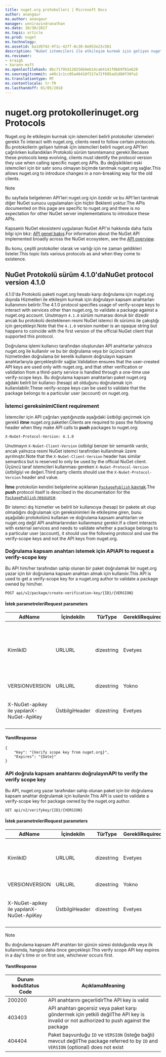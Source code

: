 ```yaml
---
title: nuget.org protokolleri | Microsoft Docs
author: anangaur
ms.author: anangaur
manager: unniravindranathan
ms.date: 10/30/2017
ms.topic: article
ms.prod: nuget
ms.technology: 
ms.assetid: ba1d9742-9f1c-42ff-8c30-8e953e23c501
description: "NuGet istemcileri ile etkileşim kurmak için gelişen nuget.org protokoller."
ms.reviewer:
- kraigb
- karann-msft
ms.openlocfilehash: 0bc71795d120256b9eb14ca64141f0b69f01e620
ms.sourcegitcommit: a40c1c1cc05a46410f317a72f695ad1d80f39fa2
ms.translationtype: MT
ms.contentlocale: tr-TR
ms.lasthandoff: 01/05/2018
---
```

# <a name="nugetorg-protocols"></a><span data-ttu-id="98d68-103">nuget.org protokolleri</span><span class="sxs-lookup"><span data-stu-id="98d68-103">nuget.org Protocols</span></span>

<span data-ttu-id="98d68-104">Nuget.org ile etkileşim kurmak için istemcileri belirli protokoller izlemeleri gerekir.</span><span class="sxs-lookup"><span data-stu-id="98d68-104">To interact with nuget.org, clients need to follow certain protocols.</span></span> <span data-ttu-id="98d68-105">Bu protokollerin gelişen tutmak için istemcileri belirli nuget.org API'leri çağrılırken kullandıkları Protokolü sürüm tanımlamanız gerekir.</span><span class="sxs-lookup"><span data-stu-id="98d68-105">Because these protocols keep evolving, clients must identify the protocol version they use when calling specific nuget.org APIs.</span></span> <span data-ttu-id="98d68-106">Bu değişiklikleri eski istemcileri için bir satır sonu olmayan biçimde tanıtmak nuget.org sağlar.</span><span class="sxs-lookup"><span data-stu-id="98d68-106">This allows nuget.org to introduce changes in a non-breaking way for the old clients.</span></span>

> [!Note]
> <span data-ttu-id="98d68-107">Bu sayfada belgelenen API'leri nuget.org için özeldir ve bu API'leri tanıtmak diğer NuGet sunucu uygulamaları için hiçbir Beklenti yoktur.</span><span class="sxs-lookup"><span data-stu-id="98d68-107">The APIs documented on this page are specific to nuget.org and there is no expectation for other NuGet server implementations to introduce these APIs.</span></span> 

<span data-ttu-id="98d68-108">Kapsamlı NuGet ekosistemi uygulanan NuGet API'si hakkında daha fazla bilgi için bkz: [API genel bakış](overview.md).</span><span class="sxs-lookup"><span data-stu-id="98d68-108">For information about the NuGet API implemented broadly across the NuGet ecosystem, see the [API overview](overview.md).</span></span>

<span data-ttu-id="98d68-109">Bu konu, çeşitli protokoller olarak ve varlığı için ne zaman geldikleri listeler.</span><span class="sxs-lookup"><span data-stu-id="98d68-109">This topic lists various protocols as and when they come to existence.</span></span>

## <a name="nuget-protocol-version-410"></a><span data-ttu-id="98d68-110">NuGet Protokolü sürüm 4.1.0'da</span><span class="sxs-lookup"><span data-stu-id="98d68-110">NuGet protocol version 4.1.0</span></span>

<span data-ttu-id="98d68-111">4.1.0'da Protokolü paketi nuget.org hesabı karşı doğrulama için nuget.org dışında Hizmetleri ile etkileşim kurmak için doğrulayın kapsam anahtarları kullanımını belirtir.</span><span class="sxs-lookup"><span data-stu-id="98d68-111">The 4.1.0 protocol specifies usage of verify-scope keys to interact with services other than nuget.org, to validate a package against a nuget.org account.</span></span> <span data-ttu-id="98d68-112">Unutmayın `4.1.0` sürüm numarası donuk bir dizedir ancak bu protokolü desteklenen resmi NuGet istemci ilk sürümü ile çakıştığı için gerçekleşir.</span><span class="sxs-lookup"><span data-stu-id="98d68-112">Note that the `4.1.0` version number is an opaque string but happens to coincide with the first version of the official NuGet client that supported this protocol.</span></span>

<span data-ttu-id="98d68-113">Doğrulama işlemi kullanıcı tarafından oluşturulan API anahtarlar yalnızca nuget.org ile kullanılır ve bu bir doğrulama veya bir üçüncü taraf hizmetinden doğrulama bir kerelik kullanım doğrulayın kapsam anahtarlarıyla gerçekleştirilir sağlar.</span><span class="sxs-lookup"><span data-stu-id="98d68-113">Validation ensures that the user-created API keys are used only with nuget.org, and that other verification or validation from a third-party service is handled through a one-time use verify-scope keys.</span></span> <span data-ttu-id="98d68-114">Bu doğrulama kapsam anahtarları paket nuget.org ağdaki belirli bir kullanıcı (hesap) ait olduğunu doğrulamak için kullanılabilir.</span><span class="sxs-lookup"><span data-stu-id="98d68-114">These verify-scope keys can be used to validate that the package belongs to a particular user (account) on nuget.org.</span></span>

### <a name="client-requirement"></a><span data-ttu-id="98d68-115">İstemci gereksinimi</span><span class="sxs-lookup"><span data-stu-id="98d68-115">Client requirement</span></span>

<span data-ttu-id="98d68-116">İstemciler için API çağrıları yaptığınızda aşağıdaki üstbilgi geçirmek için gerekli **itme** nuget.org paketler:</span><span class="sxs-lookup"><span data-stu-id="98d68-116">Clients are required to pass the following header when they make API calls to **push** packages to nuget.org:</span></span>

```
X-NuGet-Protocol-Version: 4.1.0
```

<span data-ttu-id="98d68-117">Unutmayın `X-NuGet-Client-Version` üstbilgi benzer bir semantik vardır, ancak yalnızca resmi NuGet istemci tarafından kullanılmak üzere ayrılmıştır.</span><span class="sxs-lookup"><span data-stu-id="98d68-117">Note that the `X-NuGet-Client-Version` header has similar semantics but is reserved to only be used by the official NuGet client.</span></span> <span data-ttu-id="98d68-118">Üçüncü taraf istemcileri kullanması gereken `X-NuGet-Protocol-Version` üstbilgiyi ve değeri.</span><span class="sxs-lookup"><span data-stu-id="98d68-118">Third party clients should use the `X-NuGet-Protocol-Version` header and value.</span></span>

<span data-ttu-id="98d68-119">**İtme** protokolün kendini belgelerine açıklanan [ `PackagePublish` kaynak](package-publish-resource.md).</span><span class="sxs-lookup"><span data-stu-id="98d68-119">The **push** protocol itself is described in the documentation for the [`PackagePublish` resource](package-publish-resource.md).</span></span>

<span data-ttu-id="98d68-120">Bir istemci dış hizmetler ve belirli bir kullanıcıya (hesap) bir pakete ait olup olmadığını doğrulamak için gereksinimleri ile etkileşime giren, bunu aşağıdaki protokolünü kullanan ve doğrulama kapsam anahtarları ve nuget.org değil API anahtarlarından kullanmanız gerekir.</span><span class="sxs-lookup"><span data-stu-id="98d68-120">If a client interacts with external services and needs to validate whether a package belongs to a particular user (account), it should use the following protocol and use the verify-scope keys and not the API keys from nuget.org.</span></span>

### <a name="api-to-request-a-verify-scope-key"></a><span data-ttu-id="98d68-121">Doğrulama kapsam anahtarı istemek için API</span><span class="sxs-lookup"><span data-stu-id="98d68-121">API to request a verify-scope key</span></span>

<span data-ttu-id="98d68-122">Bu API him/her tarafından sahip olunan bir paket doğrulamak bir nuget.org yazar için bir doğrulama kapsam anahtarı almak için kullanılır.</span><span class="sxs-lookup"><span data-stu-id="98d68-122">This API is used to get a verify-scope key for a nuget.org author to validate a package owned by him/her.</span></span>

```
POST api/v2/package/create-verification-key/{ID}/{VERSION}
```

#### <a name="request-parameters"></a><span data-ttu-id="98d68-123">İstek parametreleri</span><span class="sxs-lookup"><span data-stu-id="98d68-123">Request parameters</span></span>

<span data-ttu-id="98d68-124">Ad</span><span class="sxs-lookup"><span data-stu-id="98d68-124">Name</span></span>           | <span data-ttu-id="98d68-125">İçindeki</span><span class="sxs-lookup"><span data-stu-id="98d68-125">In</span></span>     | <span data-ttu-id="98d68-126">Tür</span><span class="sxs-lookup"><span data-stu-id="98d68-126">Type</span></span>   | <span data-ttu-id="98d68-127">Gerekli</span><span class="sxs-lookup"><span data-stu-id="98d68-127">Required</span></span> | <span data-ttu-id="98d68-128">Notlar</span><span class="sxs-lookup"><span data-stu-id="98d68-128">Notes</span></span>
-------------- | ------ | ------ | -------- | -----
<span data-ttu-id="98d68-129">Kimlik</span><span class="sxs-lookup"><span data-stu-id="98d68-129">ID</span></span>             | <span data-ttu-id="98d68-130">URL</span><span class="sxs-lookup"><span data-stu-id="98d68-130">URL</span></span>    | <span data-ttu-id="98d68-131">dize</span><span class="sxs-lookup"><span data-stu-id="98d68-131">string</span></span> | <span data-ttu-id="98d68-132">Evet</span><span class="sxs-lookup"><span data-stu-id="98d68-132">yes</span></span>      | <span data-ttu-id="98d68-133">Doğrulama kapsam anahtarı istenen paket identidier</span><span class="sxs-lookup"><span data-stu-id="98d68-133">The package identidier for which the verify scope key is requested</span></span>
<span data-ttu-id="98d68-134">VERSION</span><span class="sxs-lookup"><span data-stu-id="98d68-134">VERSION</span></span>        | <span data-ttu-id="98d68-135">URL</span><span class="sxs-lookup"><span data-stu-id="98d68-135">URL</span></span>    | <span data-ttu-id="98d68-136">dize</span><span class="sxs-lookup"><span data-stu-id="98d68-136">string</span></span> | <span data-ttu-id="98d68-137">Yok</span><span class="sxs-lookup"><span data-stu-id="98d68-137">no</span></span>       | <span data-ttu-id="98d68-138">Paket sürümü</span><span class="sxs-lookup"><span data-stu-id="98d68-138">The package version</span></span>
<span data-ttu-id="98d68-139">X-NuGet-apikey ile yapılan</span><span class="sxs-lookup"><span data-stu-id="98d68-139">X-NuGet-ApiKey</span></span> | <span data-ttu-id="98d68-140">Üstbilgi</span><span class="sxs-lookup"><span data-stu-id="98d68-140">Header</span></span> | <span data-ttu-id="98d68-141">dize</span><span class="sxs-lookup"><span data-stu-id="98d68-141">string</span></span> | <span data-ttu-id="98d68-142">Evet</span><span class="sxs-lookup"><span data-stu-id="98d68-142">yes</span></span>      | <span data-ttu-id="98d68-143">Örneğin, `X-NuGet-ApiKey: {USER_API_KEY}`</span><span class="sxs-lookup"><span data-stu-id="98d68-143">For example, `X-NuGet-ApiKey: {USER_API_KEY}`</span></span>

#### <a name="response"></a><span data-ttu-id="98d68-144">Yanıt</span><span class="sxs-lookup"><span data-stu-id="98d68-144">Response</span></span>

```
{
    "Key": "{Verify scope key from nuget.org}",
    "Expires": "{Date}"
}
```

### <a name="api-to-verify-the-verify-scope-key"></a><span data-ttu-id="98d68-145">API doğrula kapsam anahtarını doğrulayın</span><span class="sxs-lookup"><span data-stu-id="98d68-145">API to verify the verify scope key</span></span>

<span data-ttu-id="98d68-146">Bu API, nuget.org yazar tarafından sahip olunan paket için bir doğrulama kapsam anahtar doğrulamak için kullanılır.</span><span class="sxs-lookup"><span data-stu-id="98d68-146">This API is used to validate a verify-scope key for package owned by the nuget.org author.</span></span>

```
GET api/v2/verifykey/{ID}/{VERSION}
```

#### <a name="request-parameters"></a><span data-ttu-id="98d68-147">İstek parametreleri</span><span class="sxs-lookup"><span data-stu-id="98d68-147">Request parameters</span></span>

<span data-ttu-id="98d68-148">Ad</span><span class="sxs-lookup"><span data-stu-id="98d68-148">Name</span></span>           | <span data-ttu-id="98d68-149">İçindeki</span><span class="sxs-lookup"><span data-stu-id="98d68-149">In</span></span>     | <span data-ttu-id="98d68-150">Tür</span><span class="sxs-lookup"><span data-stu-id="98d68-150">Type</span></span>   | <span data-ttu-id="98d68-151">Gerekli</span><span class="sxs-lookup"><span data-stu-id="98d68-151">Required</span></span> | <span data-ttu-id="98d68-152">Notlar</span><span class="sxs-lookup"><span data-stu-id="98d68-152">Notes</span></span>
-------------  | ------ | ------ | -------- | -----
<span data-ttu-id="98d68-153">Kimlik</span><span class="sxs-lookup"><span data-stu-id="98d68-153">ID</span></span>             | <span data-ttu-id="98d68-154">URL</span><span class="sxs-lookup"><span data-stu-id="98d68-154">URL</span></span>    | <span data-ttu-id="98d68-155">dize</span><span class="sxs-lookup"><span data-stu-id="98d68-155">string</span></span> | <span data-ttu-id="98d68-156">Evet</span><span class="sxs-lookup"><span data-stu-id="98d68-156">yes</span></span>      | <span data-ttu-id="98d68-157">Doğrulama kapsam anahtarı istenen paket tanımlayıcısı</span><span class="sxs-lookup"><span data-stu-id="98d68-157">The package identifier for which the verify scope key is requested</span></span>
<span data-ttu-id="98d68-158">VERSION</span><span class="sxs-lookup"><span data-stu-id="98d68-158">VERSION</span></span>        | <span data-ttu-id="98d68-159">URL</span><span class="sxs-lookup"><span data-stu-id="98d68-159">URL</span></span>    | <span data-ttu-id="98d68-160">dize</span><span class="sxs-lookup"><span data-stu-id="98d68-160">string</span></span> | <span data-ttu-id="98d68-161">Yok</span><span class="sxs-lookup"><span data-stu-id="98d68-161">no</span></span>       | <span data-ttu-id="98d68-162">Paket sürümü</span><span class="sxs-lookup"><span data-stu-id="98d68-162">The package version</span></span>
<span data-ttu-id="98d68-163">X-NuGet-apikey ile yapılan</span><span class="sxs-lookup"><span data-stu-id="98d68-163">X-NuGet-ApiKey</span></span> | <span data-ttu-id="98d68-164">Üstbilgi</span><span class="sxs-lookup"><span data-stu-id="98d68-164">Header</span></span> | <span data-ttu-id="98d68-165">dize</span><span class="sxs-lookup"><span data-stu-id="98d68-165">string</span></span> | <span data-ttu-id="98d68-166">Evet</span><span class="sxs-lookup"><span data-stu-id="98d68-166">yes</span></span>      | <span data-ttu-id="98d68-167">Örneğin, `X-NuGet-ApiKey: {VERIFY_SCOPE_KEY}`</span><span class="sxs-lookup"><span data-stu-id="98d68-167">For example, `X-NuGet-ApiKey: {VERIFY_SCOPE_KEY}`</span></span>

> [!Note]
> <span data-ttu-id="98d68-168">Bu doğrulama kapsam API anahtarı bir günün süresi dolduğunda veya ilk kullanımda, hangisi daha önce gerçekleşir.</span><span class="sxs-lookup"><span data-stu-id="98d68-168">This verify scope API key expires in a day's time or on first use, whichever occurs first.</span></span>

#### <a name="response"></a><span data-ttu-id="98d68-169">Yanıt</span><span class="sxs-lookup"><span data-stu-id="98d68-169">Response</span></span>

<span data-ttu-id="98d68-170">Durum kodu</span><span class="sxs-lookup"><span data-stu-id="98d68-170">Status Code</span></span> | <span data-ttu-id="98d68-171">Açıklama</span><span class="sxs-lookup"><span data-stu-id="98d68-171">Meaning</span></span>
----------- | -------
<span data-ttu-id="98d68-172">200</span><span class="sxs-lookup"><span data-stu-id="98d68-172">200</span></span>         | <span data-ttu-id="98d68-173">API anahtarını geçerlidir</span><span class="sxs-lookup"><span data-stu-id="98d68-173">The API key is valid</span></span>
<span data-ttu-id="98d68-174">403</span><span class="sxs-lookup"><span data-stu-id="98d68-174">403</span></span>         | <span data-ttu-id="98d68-175">API anahtarı geçersiz veya paket karşı göndermek için yetkili değil</span><span class="sxs-lookup"><span data-stu-id="98d68-175">The API key is invalid or not authorized to push against the package</span></span>
<span data-ttu-id="98d68-176">404</span><span class="sxs-lookup"><span data-stu-id="98d68-176">404</span></span>         | <span data-ttu-id="98d68-177">Paket başvurduğu `ID` ve `VERSION` (isteğe bağlı) mevcut değil</span><span class="sxs-lookup"><span data-stu-id="98d68-177">The package referred to by `ID` and `VERSION` (optional) does not exist</span></span>
